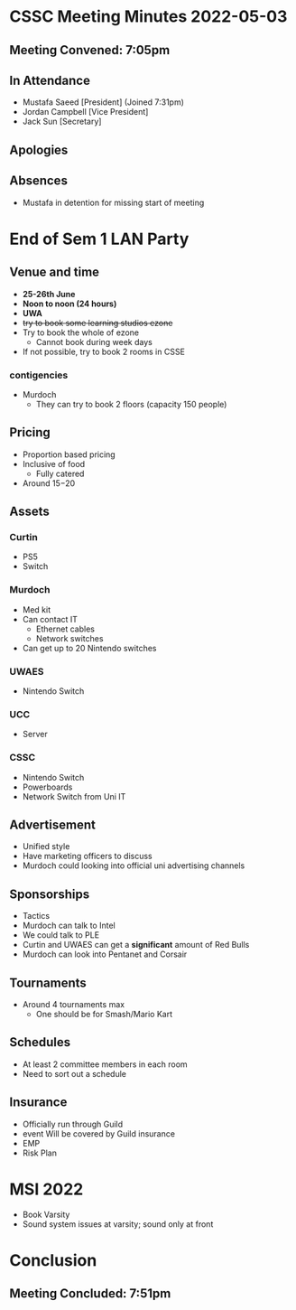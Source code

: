 # CSSC Meeting Minutes 2022-05-03

## Meeting Convened: 7:05pm

## In Attendance
- Mustafa Saeed [President] (Joined 7:31pm)
- Jordan Campbell [Vice President]
- Jack Sun [Secretary]

## Apologies

## Absences
- Mustafa in detention for missing start of meeting

# End of Sem 1 LAN Party
## Venue and time
- **25-26th June**
- **Noon to noon (24 hours)**
- **UWA**
- ~~try to book some learning studios ezone~~
- Try to book the whole of ezone
  - Cannot book during week days
- If not possible, try to book 2 rooms in CSSE

### contigencies
- Murdoch
  - They can try to book 2 floors (capacity 150 people)

## Pricing
- Proportion based pricing
- Inclusive of food
  - Fully catered
- Around $15-$20

## Assets
### Curtin
- PS5
- Switch

### Murdoch
- Med kit
- Can contact IT
  - Ethernet cables
  - Network switches
- Can get up to 20 Nintendo switches

### UWAES
- Nintendo Switch

### UCC
- Server

### CSSC
- Nintendo Switch
- Powerboards
- Network Switch from Uni IT

## Advertisement
- Unified style
- Have marketing officers to discuss
- Murdoch could looking into official uni advertising channels

## Sponsorships
- Tactics
- Murdoch can talk to Intel
- We could talk to PLE
- Curtin and UWAES can get a **significant** amount of Red Bulls
- Murdoch can look into Pentanet and Corsair

## Tournaments
- Around 4 tournaments max
  - One should be for Smash/Mario Kart

## Schedules
- At least 2 committee members in each room
- Need to sort out a schedule

## Insurance
- Officially run through Guild
- event Will be covered by Guild insurance
- EMP
- Risk Plan

# MSI 2022
- Book Varsity
- Sound system issues at varsity; sound only at front

# Conclusion

## Meeting Concluded: 7:51pm